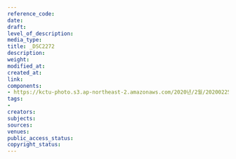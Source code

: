 ```yaml
---
reference_code: 
date: 
draft: 
level_of_description: 
media_type: 
title: _DSC2272
description: 
weight: 
modified_at: 
created_at: 
link: 
components:
- https://kctu-photo.s3.ap-northeast-2.amazonaws.com/2020년/2월/20200225_문중원+열사+문제해결+촉구+108배+2일차/_DSC2272.jpg
tags:
- 
creators: 
subjects: 
sources: 
venues: 
public_access_status: 
copyright_status: 
---
```

